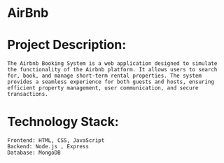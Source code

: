 # AirBnb
 
# Project Description:
    The Airbnb Booking System is a web application designed to simulate the functionality of the Airbnb platform. It allows users to search for, book, and manage short-term rental properties. The system provides a seamless experience for both guests and hosts, ensuring efficient property management, user communication, and secure transactions.

# Technology Stack:
    Frontend: HTML, CSS, JavaScript 
    Backend: Node.js , Express
    Database: MongoDB

